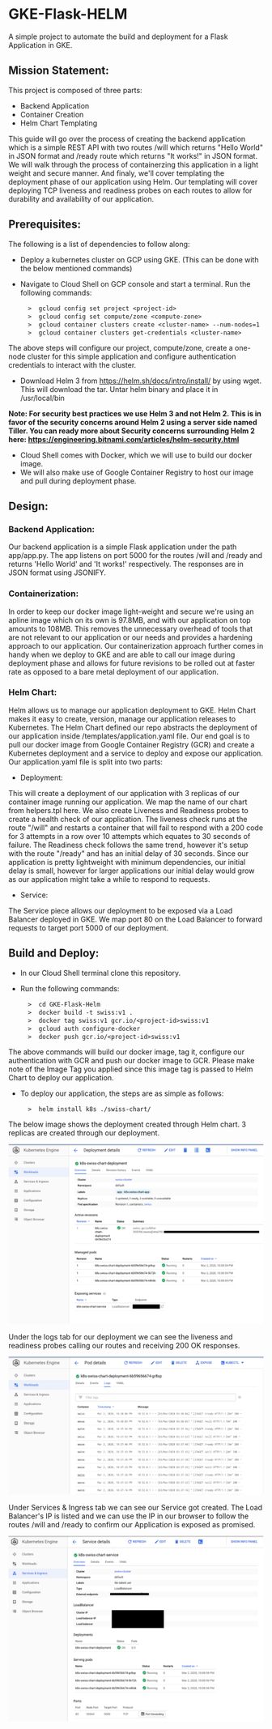 # GKE-Flask-HELM
A simple project to automate the build and deployment for a Flask Application in GKE.

## Mission Statement:
This project is composed of three parts:

- Backend Application
- Container Creation
- Helm Chart Templating

This guide will go over the process of creating the backend application which is a simple REST API with two routes /will which returns "Hello World" in JSON format and /ready route which returns "It works!" in JSON format. We will walk through the process of containerzing this application in a light weight and secure manner. And finaly, we'll cover templating the deployment phase of our application using Helm. Our templating will cover deploying TCP liveness and readiness probes on each routes to allow for durability and availability of our application.

## Prerequisites:
The following is a list of dependencies to follow along:

- Deploy a kubernetes cluster on GCP using GKE. (This can be done with the below mentioned commands)
- Navigate to Cloud Shell on GCP console and start a terminal. Run the following commands:

        >  gcloud config set project <project-id>
        >  gcloud config set compute/zone <compute-zone>
        >  gcloud container clusters create <cluster-name> --num-nodes=1
        >  gcloud container clusters get-credentials <cluster-name>

The above steps will configure our project, compute/zone, create a one-node cluster for this simple application and configure authentication credentials to interact with the cluster.

- Download Helm 3 from https://helm.sh/docs/intro/install/ by using wget. This will download the tar. Untar helm binary and place it in /usr/local/bin

**Note: For security best practices we use Helm 3 and not Helm 2. This is in favor of the security concerns around Helm 2 using a server side named Tiller. You can ready more about Security concerns surrounding Helm 2 here: https://engineering.bitnami.com/articles/helm-security.html**

- Cloud Shell comes with Docker, which we will use to build our docker image. 
- We will also make use of Google Container Registry to host our image and pull during deployment phase.

## Design:

### Backend Application:

Our backend application is a simple Flask application under the path app/app.py. The app listens on port 5000 for the routes /will and /ready and returns 'Hello World' and 'It works!' respectively. The responses are in JSON format using JSONIFY.

### Containerization:

In order to keep our docker image light-weight and secure we're using an apline image which on its own is 97.8MB, and with our application on top amounts to 108MB. This removes the unnecessary overhead of tools that are not relevant to our application or our needs and provides a hardening approach to our application. Our containerization approach further comes in handy when we deploy to GKE and are able to call our image during deployment phase and allows for future revisions to be rolled out at faster rate as opposed to a bare metal deployment of our application.

### Helm Chart:

Helm allows us to manage our application deployment to GKE. Helm Chart makes it easy to create, version, manage our application releases to Kubernetes. The Helm Chart defined our repo abstracts the deployment of our application inside /templates/application.yaml file. Our end goal is to pull our docker image from Google Container Registry (GCR) and create a Kubernetes deployment and a service to deploy and expose our application. Our application.yaml file is split into two parts:

- Deployment:

This will create a deployment of our application with 3 replicas of our container image running our application. We map the name of our chart from helpers.tpl here. We also create Liveness and Readiness probes to create a health check of our application. The liveness check runs at the route "/will" and restarts a container that will fail to respond with a 200 code for 3 attempts in a row over 10 attempts which equates to 30 seconds of failure. The Readiness check follows the same trend, however it's setup with the route "/ready" and has an initial delay of 30 seconds. Since our application is pretty lightweight with minimum dependencies, our initial delay is small, however for larger applications our initial delay would grow as our application might take a while to respond to requests.

- Service:

The Service piece allows our deployment to be exposed via a Load Balancer deployed in GKE. We map port 80 on the Load Balancer to forward requests to target port 5000 of our deployment. 


## Build and Deploy:

- In our Cloud Shell terminal clone this repository. 
- Run the following commands:

        >  cd GKE-Flask-Helm
        >  docker build -t swiss:v1 .
        >  docker tag swiss:v1 gcr.io/<project-id>swiss:v1
        >  gcloud auth configure-docker
        >  docker push gcr.io/<project-id>swiss:v1

The above commands will build our docker image, tag it, configure our authentication with GCR and push our docker image to GCR. Please make note of the Image Tag you applied since this image tag is passed to Helm Chart to deploy our application.

- To deploy our application, the steps are as simple as follows:

        >  helm install k8s ./swiss-chart/

The below image shows the deployment created through Helm chart. 3 replicas are created through our deployment.

![alt text](images/deployment.png)

Under the logs tab for our deployment we can see the liveness and readiness probes calling our routes and receiving 200 OK responses.

![alt text](images/probe-logs.png)

Under Services & Ingress tab we can see our Service got created. The Load Balancer's IP is listed and we can use the IP in our browser to follow the routes <IP-Address>/will and <IP-Address>/ready to confirm our Application is exposed as promised. 

![alt text](images/service.png)
